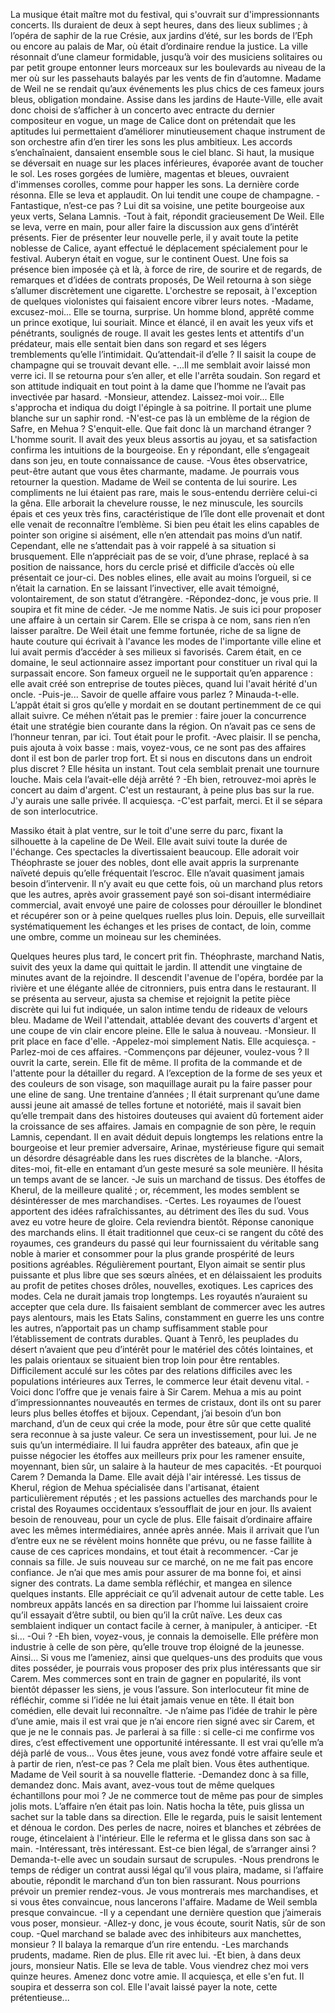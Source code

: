 
La musique était maître mot du festival, qui 	s'ouvrait sur d'impressionnants concerts. Ils duraient de deux à sept heures, dans des lieux sublimes ; à l’opéra de saphir de la rue Crésie, aux jardins d’été, sur les bords de l’Eph ou encore au palais de Mar, où était d’ordinaire rendue la justice. La ville résonnait d’une clameur formidable, jusqu’à voir des musiciens solitaires ou par petit groupe entonner leurs morceaux sur les boulevards au niveau de la mer où sur les passehauts balayés par les vents de fin d’automne. 
Madame de Weil ne se rendait qu’aux événements les plus chics de ces fameux jours bleus, obligation mondaine. Assise dans les jardins de Haute-Ville, elle avait donc choisi de s’afficher à un concerto avec entracte du dernier compositeur en vogue, un mage de Calice dont on prétendait que les aptitudes lui permettaient d’améliorer minutieusement chaque instrument de son orchestre afin d’en tirer les sons les plus ambitieux. 
Les accords s’enchaînaient, dansaient ensemble sous le ciel blanc. Si haut, la musique se déversait en nuage sur les places inférieures, évaporée avant de toucher le sol. Les roses gorgées de lumière, magentas et bleues, ouvraient d'immenses corolles, comme pour happer les sons.
La dernière corde résonna. Elle se leva et applaudit. On lui tendit une coupe de champagne.
-Fantastique, n’est-ce pas ? Lui dit sa voisine, une petite bourgeoise aux yeux verts, Selana Lamnis.
-Tout à fait, répondit gracieusement De Weil. 
Elle se leva, verre en main, pour aller faire la discussion aux gens d’intérêt présents. Fier de présenter leur nouvelle perle, il y avait toute la petite noblesse de Calice, ayant effectué le déplacement spécialement pour le festival. Auberyn était en vogue, sur le continent Ouest.
Une fois sa présence bien imposée çà et là, à force de rire, de sourire et de regards, de remarques et d’idées de contrats proposés, De Weil retourna à son siège s’allumer discrètement une cigarette.
 L'orchestre se reposait, à l'exception de quelques violonistes qui faisaient encore vibrer leurs notes.
  -Madame, excusez-moi...
 Elle se tourna, surprise. Un homme blond, apprêté comme un prince exotique, lui souriait. Mince et élancé, il en avait les yeux vifs et pénétrants, soulignés de rouge. Il avait les gestes lents et attentifs d'un prédateur, mais elle sentait bien dans son regard et ses légers tremblements qu’elle l’intimidait. Qu’attendait-il d’elle ?
Il saisit la coupe de champagne qui se trouvait devant elle.
  -...Il me semblait avoir laissé mon verre ici.
  Il se retourna pour s’en aller, et elle l'arrêta soudain. Son regard et son attitude indiquait en tout point à la dame que l’homme ne l’avait pas invectivée par hasard.
  -Monsieur, attendez. Laissez-moi voir... Elle s'approcha et indiqua du doigt l'épingle à sa poitrine. Il portait une plume blanche sur un saphir rond.
  -N'est-ce pas là un emblème de la région de Safre, en Mehua ? S'enquit-elle. Que fait donc là un marchand étranger ?
  L'homme sourit. Il avait des yeux bleus assortis au joyau, et sa satisfaction confirma les intuitions de la bourgeoise. En y répondant, elle s’engageait dans son jeu, en toute connaissance de cause.
  -Vous êtes observatrice, peut-être autant que vous êtes charmante, madame. Je pourrais vous retourner la question.
  Madame de Weil se contenta de lui sourire. Les compliments ne lui étaient pas rare, mais le sous-entendu derrière celui-ci la gêna. Elle arborait la chevelure rousse, le nez minuscule, les sourcils épais et ces yeux très fins, caractéristique de l’île dont elle provenait et dont elle venait de reconnaître l’emblème. Si bien peu était les elins capables de pointer son origine si aisément, elle n’en attendait pas moins d’un natif. Cependant, elle ne s’attendait pas à voir rappelé à sa situation si brusquement. Elle n’appréciait pas de se voir, d’une phrase, replacé à sa position de naissance, hors du cercle prisé et difficile d’accès où elle présentait ce jour-ci. Des nobles elines, elle avait au moins l’orgueil, si ce n’était la carnation. En se laissant l’invectiver, elle avait témoigné, volontairement, de son statut d’étrangère. 
  -Répondez-donc, je vous prie.
  Il soupira et fit mine de céder.
  -Je me nomme Natis. Je suis ici pour proposer une affaire à un certain sir Carem.
  Elle se crispa à ce nom, sans rien n’en laisser paraître. De Weil était une femme fortunée, riche de sa ligne de haute couture qui écrivait à l'avance les modes de l'importante ville eline et lui avait permis d’accéder à ses milieux si favorisés. Carem était, en ce domaine, le seul actionnaire assez important pour constituer un rival qui la surpassait encore. Son fameux orgueil ne le supportait qu’en apparence : elle avait créé son entreprise de toutes pièces, quand lui l'avait hérité d'un oncle.
  -Puis-je... Savoir de quelle affaire vous parlez ? Minauda-t-elle. L’appât était si gros qu’elle y mordait en se doutant pertinemment de ce qui allait suivre. Ce méhen n’était pas le premier : faire jouer la concurrence était une stratégie bien courante dans la région. On n’avait pas ce sens de l’honneur tenran, par ici. Tout était pour le profit.
  -Avec plaisir. Il se pencha, puis ajouta à voix basse : mais, voyez-vous, ce ne sont pas des affaires dont il est bon de parler trop fort. Et si nous en discutons dans un endroit plus discret ?
  Elle hésita un instant. Tout cela semblait prenait une tournure louche. Mais cela l’avait-elle déjà arrêté ?
  -Eh bien, retrouvez-moi après le concert au daim d'argent. C'est un restaurant, à peine plus bas sur la rue. J'y aurais une salle privée. Il acquiesça.
  -C'est parfait, merci. Et il se sépara de son interlocutrice.
 
Massiko était à plat ventre, sur le toit d'une serre du parc, fixant la silhouette à la capeline de De Weil. Elle avait suivi toute la durée de l'échange. Ces spectacles la divertissaient beaucoup. Elle adorait voir Théophraste se jouer des nobles, dont elle avait appris la surprenante naïveté depuis qu’elle fréquentait l’escroc. Elle n’avait quasiment jamais besoin d’intervenir. Il n’y avait eu que cette fois, où un marchand plus retors que les autres, après avoir grassement payé son soi-disant intermédiaire commercial, avait envoyé une paire de colosses pour dérouiller le blondinet et récupérer son or à peine quelques ruelles plus loin. Depuis, elle surveillait systématiquement les échanges et les prises de contact, de loin, comme une ombre, comme un moineau sur les cheminées.
 
Quelques heures plus tard, le concert prit fin. Théophraste, marchand Natis, suivit des yeux la dame qui quittait le jardin. Il attendit une vingtaine de minutes avant de la rejoindre. Il descendit l'avenue de l'opéra, bordée par la rivière et une élégante allée de citronniers, puis entra dans le restaurant. Il se présenta au serveur, ajusta sa chemise et rejoignit la petite pièce discrète qui lui fut indiquée, un salon intime tendu de rideaux de velours bleu. Madame de Weil l'attendait, attablée devant des couverts d'argent et une coupe de vin clair encore pleine. Elle le salua à nouveau.
  -Monsieur.
 Il prit place en face d'elle.
  -Appelez-moi simplement Natis.
  Elle acquiesça.
  -Parlez-moi de ces affaires.
  -Commençons par déjeuner, voulez-vous ? Il ouvrit la carte, serein. Elle fit de même.
Il profita de la commande et de l'attente pour la détailler du regard. A l’exception de la forme de ses yeux et des couleurs de son visage, son maquillage aurait pu la faire passer pour une eline de sang. Une trentaine d’années ; Il était surprenant qu’une dame aussi jeune ait amassé de telles fortune et notoriété, mais il savait bien qu’elle trempait dans des histoires douteuses qui avaient dû fortement aider la croissance de ses affaires. Jamais en compagnie de son père, le requin Lamnis, cependant. Il en avait déduit depuis longtemps les relations entre la bourgeoise et leur premier adversaire, Arinae, mystérieuse figure qui semait un désordre désagréable dans les rues discrètes de la blanche.
  -Alors, dites-moi, fit-elle en entamant d’un geste mesuré sa sole meunière.
  Il hésita un temps avant de se lancer.
  -Je suis un marchand de tissus. Des étoffes de Kherul, de la meilleure qualité ; or, récemment, les modes semblent se désintéresser de mes marchandises.
  -Certes. Les royaumes de l’ouest apportent des idées rafraîchissantes, au détriment des îles du sud. Vous avez eu votre heure de gloire. Cela reviendra bientôt.
 Réponse canonique des marchands elins. Il était traditionnel que ceux-ci se rangent du côté des royaumes, ces grandeurs du passé qui leur fournissaient du véritable sang noble à marier et consommer pour la plus grande prospérité de leurs positions agréables. Régulièrement pourtant, Elyon aimait se sentir plus puissante et plus libre que ses sœurs aînées, et en délaissaient les produits au profit de petites choses drôles, nouvelles, exotiques. Les caprices des modes. Cela ne durait jamais trop longtemps. Les royautés n’auraient su accepter que cela dure. Ils faisaient semblant de commercer avec les autres pays alentours, mais les Etats Salins, constamment en guerre les uns contre les autres, n’apportait pas un champ suffisamment stable pour l’établissement de contrats durables. Quant à Tenrô, les peuplades du désert n’avaient que peu d’intérêt pour le matériel des côtés lointaines, et les palais orientaux se situaient bien trop loin pour être rentables. Difficilement acculé sur les côtes par des relations difficiles avec les populations intérieures aux Terres, le commerce leur était devenu vital.
-Voici donc l’offre que je venais faire à Sir Carem. Mehua a mis au point d’impressionnantes nouveautés en termes de cristaux, dont ils ont su parer leurs plus belles étoffes et bijoux. Cependant, j’ai besoin d’un bon marchand, d’un de ceux qui crée la mode, pour être sûr que cette qualité sera reconnue à sa juste valeur. Ce sera un investissement, pour lui. Je ne suis qu’un intermédiaire. Il lui faudra apprêter des bateaux, afin que je puisse négocier les étoffes aux meilleurs prix pour les ramener ensuite, moyennant, bien sûr, un salaire à la hauteur de mes capacités.
-Et pourquoi Carem ? Demanda la Dame. Elle avait déjà l'air intéressé. Les tissus de Kherul, région de Mehua spécialisée dans l'artisanat, étaient particulièrement réputés ; et les passions actuelles des marchands pour le cristal des Royaumes occidentaux s’essoufflait de jour en jour. Ils avaient besoin de renouveau, pour un cycle de plus. Elle faisait d’ordinaire affaire avec les mêmes intermédiaires, année après année. Mais il arrivait que l’un d’entre eux ne se révèlent moins honnête que prévu, ou ne fasse faillite à cause de ces caprices mondains, et tout était à recommencer. 
-Car je connais sa fille. Je suis nouveau sur ce marché, on ne me fait pas encore confiance. Je n’ai que mes amis pour assurer de ma bonne foi, et ainsi signer des contrats.
La dame sembla réfléchir, et mangea en silence quelques instants. Elle appréciait ce qu’il advenait autour de cette table. Les nombreux appâts lancés en sa direction par l’homme lui laissaient croire qu’il essayait d’être subtil, ou bien qu’il la crût naïve. Les deux cas semblaient indiquer un contact facile à cerner, à manipuler, à anticiper.
-Et si…
-Oui ?
-Eh bien, voyez-vous, je connais la demoiselle. Elle préfère mon industrie à celle de son père, qu’elle trouve trop éloigné de la jeunesse. Ainsi… Si vous me l’ameniez, ainsi que quelques-uns des produits que vous dites posséder, je pourrais vous proposer des prix plus intéressants que sir Carem. Mes commerces sont en train de gagner en popularité, ils vont bientôt dépasser les siens, je vous l’assure.
Son interlocuteur fit mine de réfléchir, comme si l’idée ne lui était jamais venue en tête. Il était bon comédien, elle devait lui reconnaître.
-Je n’aime pas l’idée de trahir le père d’une amie, mais il est vrai que je n’ai encore rien signé avec sir Carem, et que je ne le connais pas. Je parlerai à sa fille : si celle-ci me confirme vos dires, c’est effectivement une opportunité intéressante. Il est vrai qu’elle m’a déjà parlé de vous… Vous êtes jeune, vous avez fondé votre affaire seule et à partir de rien, n’est-ce pas ? Cela me plaît bien. Vous êtes authentique.
Madame de Veil sourit à sa nouvelle flatterie.
-Demandez donc à sa fille, demandez donc. Mais avant, avez-vous tout de même quelques échantillons pour moi ? Je ne commerce tout de même pas pour de simples jolis mots.
L’affaire n’en était pas loin. Natis hocha la tête, puis glissa un sachet sur la table dans sa direction. Elle le regarda, puis le saisit lentement et dénoua le cordon. Des perles de nacre, noires et blanches et zébrées de rouge, étincelaient à l'intérieur. Elle le referma et le glissa dans son sac à main.
  -Intéressant, très intéressant. Est-ce bien légal, de s’arranger ainsi ? Demanda-t-elle avec un soudain sursaut de scrupules.
-Nous prendrons le temps de rédiger un contrat aussi légal qu’il vous plaira, madame, si l’affaire aboutie, répondit le marchand d’un ton bien rassurant. Nous pourrions prévoir un premier rendez-vous. Je vous montrerais mes marchandises, et si vous êtes convaincue, nous lancerons l'affaire.
Madame de Weil sembla presque convaincue.
-Il y a cependant une dernière question que j’aimerais vous poser, monsieur.
-Allez-y donc, je vous écoute, sourit Natis, sûr de son coup.
-Quel marchand se balade avec des inhibiteurs aux manchettes, monsieur ? 
Il balaya la remarque d’un rire entendu.
-Les marchands prudents, madame. Rien de plus.
Elle rit avec lui.
-Et bien, à dans deux jours, monsieur Natis. Elle se leva de table. Vous viendrez chez moi vers quinze heures. Amenez donc votre amie. 
  Il acquiesça, et elle s'en fut. 
Il soupira et desserra son col. Elle l'avait laissé payer la note, cette prétentieuse...
 


 
